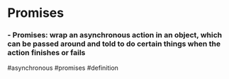 # Promises
### -   Promises: wrap an asynchronous action in an object, which can be passed around and told to do certain things when the action finishes or fails

#asynchronous
#promises
#definition
